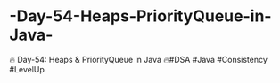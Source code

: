 # -Day-54-Heaps-PriorityQueue-in-Java-
🔥 Day-54: Heaps &amp; PriorityQueue in Java 🔥#DSA #Java #Consistency #LevelUp
